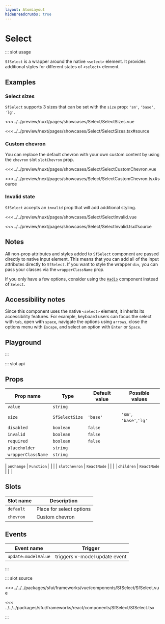 ```yaml
---
layout: AtomLayout
hideBreadcrumbs: true
---
```

# Select

::: slot usage

`SfSelect` is a wrapper around the native `<select>` element. It provides additional styles for different states of `<select>` element.

## Examples

### Select sizes

`SfSelect` supports 3 sizes that can be set with the `size` prop: `'sm'`, `'base'`, `'lg'`.

<Showcase showcase-name="Select/SelectSizes" style="min-height:350px" >

<!-- vue -->
<<<../../preview/nuxt/pages/showcases/Select/SelectSizes.vue
<!-- end vue -->
<!-- react -->
<<<../../preview/next/pages/showcases/Select/SelectSizes.tsx#source
<!-- end react -->
</Showcase>

### Custom chevron

You can replace the default chevron with your own custom content by using the <!-- vue -->`chevron` slot<!-- end vue --> <!-- react -->`slotChevron` prop<!-- end react -->.

<Showcase showcase-name="Select/SelectCustomChevron">

<!-- vue -->
<<<../../preview/nuxt/pages/showcases/Select/SelectCustomChevron.vue
<!-- end vue -->
<!-- react -->
<<<../../preview/next/pages/showcases/Select/SelectCustomChevron.tsx#source
<!-- end react -->
</Showcase>

### Invalid state

`SfSelect` accepts an `invalid` prop that will add additional styling.

<Showcase showcase-name="Select/SelectInvalid">

<!-- vue -->
<<<../../preview/nuxt/pages/showcases/Select/SelectInvalid.vue
<!-- end vue -->
<!-- react -->
<<<../../preview/next/pages/showcases/Select/SelectInvalid.tsx#source
<!-- end react -->
</Showcase>

## Notes

All non-prop attributes and styles added to `SfSelect` component are passed directly to native input element. This means that you can add all of the input attributes directly to `SfSelect`. If you want to style the wrapper `div`, you can pass your classes via the `wrapperClassName` prop. 

If you only have a few options, consider using the [`Radio`](radio.html) component instead of `Select`.


## Accessibility notes

Since this component uses the native `<select>` element, it inherits its accessibility features. For example, keyboard users can focus the select with `tab`, open with `space`, navigate the options using `arrows`, close the options menu with `Escape`, and select an option with `Enter` or `Space`.

## Playground

<Generate />

:::

::: slot api

## Props

| Prop name         | Type            | Default value | Possible values                        |
| ----------------  | --------        | ------------- | -------------------------------------- |
| `value`             | `string`          |            |                                        |
| `size`              | `SfSelectSize`   | `'base'`          | `'sm'`, `'base'`,`'lg'`                           |
| `disabled`         | `boolean`         | `false`         |                                        |
| `invalid`           | `boolean`         | `false`         |                                        |
| `required`          | `boolean`         | `false`         |                                        |
| `placeholder`       | `string`          |             |                                        |
| `wrapperClassName`  | `string`          |             |                                        |
<!-- react -->
| `onChange`          | `Function`        |               |                                        |
| `slotChevron`       | `ReactNode`       |               |                                        |
| `children`          | `ReactNode`       |               |                                        |
<!-- end react -->

<!-- vue -->
## Slots

| Slot name | Description              |
| --------- | ------------------------ |
| `default`   | Place for select options |
| `chevron`   | Custom chevron           |

## Events

| Event name        | Trigger                       |
| ----------------- | ----------------------------- |
| `update:modelValue` | triggers v-model update event |

<!-- end vue -->

:::

::: slot source
<SourceCode>
<!-- vue -->
<<<../../../packages/sfui/frameworks/vue/components/SfSelect/SfSelect.vue
<!-- end vue -->

<!-- react -->
<<< ../../../packages/sfui/frameworks/react/components/SfSelect/SfSelect.tsx
<!-- end react -->
</SourceCode>
:::
